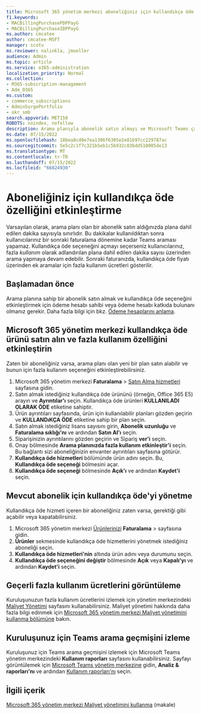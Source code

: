```yaml
---
title: Microsoft 365 yönetim merkezi aboneliğiniz için kullandıkça öde özelliğini etkinleştirme
f1.keywords:
- MACBillingPurchasePDPPayG
- MACBillingPurchaseIDPPayG
ms.author: cmcatee
author: cmcatee-MSFT
manager: scotv
ms.reviewer: nalinkla, jmueller
audience: Admin
ms.topic: article
ms.service: o365-administration
localization_priority: Normal
ms.collection:
- M365-subscription-management
- Adm_O365
ms.custom:
- commerce_subscriptions
- AdminSurgePortfolio
- okr_smb
search.appverid: MET150
ROBOTS: noindex, nofollow
description: Arama planıyla abonelik satın almayı ve Microsoft Teams çağrıları için fazla çalışmayı etkinleştirmeyi öğrenin.
ms.date: 07/15/2022
ms.openlocfilehash: 18bea8cd0e7ea1306f6305e2e81b97cc229787ac
ms.sourcegitcommit: 5e5c2c1f7c321b5eb1c5b932c03bdd510005de13
ms.translationtype: MT
ms.contentlocale: tr-TR
ms.lasthandoff: 07/15/2022
ms.locfileid: "66824930"
---
```

# <a name="enable-pay-as-you-go-for-your-subscription"></a>Aboneliğiniz için kullandıkça öde özelliğini etkinleştirme

Varsayılan olarak, arama planı olan bir abonelik satın aldığınızda plana dahil edilen dakika sayısıyla sınırlıdır. Bu dakikalar kullanıldıktan sonra kullanıcılarınız bir sonraki faturalama dönemine kadar Teams araması yapamaz. Kullandıkça öde seçeneğini açmayı seçerseniz kullanıcılarınız, fazla *kullanım* olarak adlandırılan plana dahil edilen dakika sayısı üzerinden arama yapmaya devam edebilir. Sonraki faturanızda, kullandıkça öde fiyatı üzerinden ek aramalar için fazla kullanım ücretleri gösterilir.

## <a name="before-you-begin"></a>Başlamadan önce

Arama planına sahip bir abonelik satın almak ve kullandıkça öde seçeneğini etkinleştirmek için ödeme hesabı sahibi veya ödeme hesabı katkıda bulunanı olmanız gerekir. Daha fazla bilgi için bkz. [Ödeme hesaplarını anlama](../manage-billing-accounts.md).

## <a name="buy-a-pay-as-you-go-product-in-the-microsoft-365-admin-center-and-enable-overage"></a>Microsoft 365 yönetim merkezi kullandıkça öde ürünü satın alın ve fazla kullanım özelliğini etkinleştirin

Zaten bir aboneliğiniz varsa, arama planı olan yeni bir plan satın alabilir ve bunun için fazla kullanım seçeneğini etkinleştirebilirsiniz.

1. Microsoft 365 yönetim merkezi **Faturalama** > <a href="https://go.microsoft.com/fwlink/p/?linkid=868433" target="_blank">Satın Alma hizmetleri</a> sayfasına gidin.
2. Satın almak istediğiniz kullandıkça öde ürününü (örneğin, Office 365 E5) arayın ve **Ayrıntılar'ı** seçin. Kullandıkça öde ürünleri **KULLANILADI OLARAK ÖDE** etiketine sahiptir.
3. Ürün ayrıntıları sayfasında, ürün için kullanılabilir planları gözden geçirin ve **KULLANDıKÇA ÖDE** etiketine sahip bir plan seçin.
4. Satın almak istediğiniz lisans sayısını girin, **Abonelik uzunluğu** ve **Faturalama sıklığı'nı** ve ardından **Satın Al'ı** seçin.
5. Siparişinizin ayrıntılarını gözden geçirin ve Sipariş **ver'i** seçin.
6. Onay bölmesinde **Arama planınızda fazla kullanım etkinleştir'i** seçin. Bu bağlantı sizi aboneliğinizin envanter ayrıntıları sayfasına götürür.
7. **Kullandıkça öde hizmetleri** bölümünde ürün adını seçin. Bu, **Kullandıkça öde seçeneği** bölmesini açar.
8. **Kullandıkça öde seçeneği** bölmesinde **Açık'ı** ve ardından **Kaydet'i** seçin.

## <a name="manage-pay-as-you-go-for-an-existing-subscription"></a>Mevcut abonelik için kullandıkça öde'yi yönetme

Kullandıkça öde hizmeti içeren bir aboneliğiniz zaten varsa, gerektiği gibi açabilir veya kapatabilirsiniz.

1. Microsoft 365 yönetim merkezi <a href="https://go.microsoft.com/fwlink/p/?linkid=842054" target="_blank">Ürünlerinizi</a> **Faturalama** >  sayfasına gidin.
2. **Ürünler** sekmesinde kullandıkça öde hizmetlerini yönetmek istediğiniz aboneliği seçin.
3. **Kullandıkça öde hizmetleri'nin** altında ürün adını veya durumunu seçin.
4. **Kullandıkça öde seçeneğini değiştir** bölmesinde **Açık** veya **Kapalı'yı** ve ardından **Kaydet'i** seçin.

## <a name="view-current-overage-charges"></a>Geçerli fazla kullanım ücretlerini görüntüleme

Kuruluşunuzun fazla kullanım ücretlerini izlemek için yönetim merkezindeki <a href="https://go.microsoft.com/fwlink/p/?linkid=2201187" target="_blank">Maliyet Yönetimi</a> sayfasını kullanabilirsiniz. Maliyet yönetimi hakkında daha fazla bilgi edinmek için [Microsoft 365 yönetim merkezi Maliyet yönetimini kullanma bölümüne](../use-cost-mgmt.md) bakın.

## <a name="track-teams-call-history-for-your-organization"></a>Kuruluşunuz için Teams arama geçmişini izleme

Kuruluşunuz için Teams arama geçmişini izlemek için Microsoft Teams yönetim merkezindeki **Kullanım raporları** sayfasını kullanabilirsiniz. Sayfayı görüntülemek için <a href="https://go.microsoft.com/fwlink/p/?linkid=2066851" target="_blank">Microsoft Teams yönetim merkezine</a> gidin, **Analiz & raporları'nı** ve ardından <a href="https://admin.teams.microsoft.com/analytics/reports" target="_blank">Kullanım raporları'nı</a> seçin.

## <a name="related-content"></a>İlgili içerik

[Microsoft 365 yönetim merkezi Maliyet yönetimini kullanma](../use-cost-mgmt.md) (makale)
